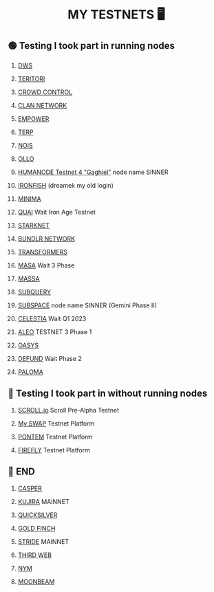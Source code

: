 <h1 align="center">MY TESTNETS 🖥 </h1>

##  🟢 Testing I took part in running nodes


1. [DWS](https://dws.explorers.guru/validator/dewebvaloper1avtnh7w7d8pa7uakr4vscp2skdg3wg9flrgdr3)

2. [TERITORI](https://explorer.stavr.tech/teritori/staking/torivaloper12h3mykwltnv3tsvgwh7j334ra6ep3222ktju76)

3. [CROWD CONTROL](https://explorer.stavr.tech/cardchain/staking/ccvaloper1k2tyxj9pjxskpnqf87prkr9whzagnx5aprf2lg)

4. [CLAN NETWORK](https://testnet.explorer.testnet.run/Clan%20Network/staking/clanvaloper1mjml2l6e5t0hj6eyz4hyp8mlvgxpc733ak2cjq)

5. [EMPOWER](https://empower.explorers.guru/validator/empowervaloper1dyvp8vsrhrepnp4xlpspsswhx5rmam6vnens85)

6. [TERP](https://explorer.nodestake.top/terp-testnet/staking/terpvaloper1r3hwq6l7pq0lhgsu4893c6asnsdtvzgvagxaw3)

7. [NOIS](https://testnet.ping.pub/nois/staking/noisvaloper1l4gudwr60jk3awse85awn9wf762w9afcjtp2zj)

8. [OLLO](https://explorer.stavr.tech/ollo/staking/ollovaloper1wttdn7xxvyfugw7pnwz55q2fkf7gr4xvt9fdxr)

9. [HUMANODE Testnet 4 "Gaghiel"](https://telemetry.humanode.io/#list/0xb10e573169aaaa74d14931e98d414a8a631dd3bc6dda31101061ed3b7c2cb343) node name SINNER

10. [IRONFISH](https://testnet.ironfish.network/users/17986) (dreamek my old login)

11. [MINIMA](https://github.com/AntNodes/MY-TESTNET/blob/main/README.md)

12. [QUAI](https://github.com/AntNodes/MY-TESTNET/blob/main/README.md) Wait Iron Age Testnet

13. [STARKNET](https://discord.com/channels/793094838509764618/956557041336455290/1030581742605713519)

14. [BUNDLR NETWORK](https://bundlr.network/explorer/Ry2bDGfBIvYtvDPYnf0eg_ijH4A1EDKaaEEecyjbUQ4)

15. [TRANSFORMERS](https://explorer.tfsc.io/#/pc/ValidatorDetail?address=1HYGe9LwNAcQ1uBzWSUhnLwAg3tRq8QBKs&active=0&online=0&selfStake=5000&delegateds=13300&delegated=105000&name=SINNER)

16. [MASA](https://github.com/AntNodes/MY-TESTNET/blob/main/README.md) Wait 3 Phase

17. [MASSA](https://github.com/AntNodes/MY-TESTNET/blob/main/README.md)

18. [SUBQUERY](https://github.com/AntNodes/MY-TESTNET/blob/main/README.md)

19. [SUBSPACE](https://telemetry.subspace.network/#/0x43d10ffd50990380ffe6c9392145431d630ae67e89dbc9c014cac2a417759101) node name SINNER (Gemini Phase II)

20. [CELESTIA](https://celestia.org/) Wait Q1 2023

21. [ALEO](https://github.com/AleoHQ/snarkOS/) TESTNET 3 Phase 1

22. [OASYS](https://docs.oasys.games/docs/category/validator)

23. [DEFUND](https://www.defund.app/) Wait Phase 2

24. [PALOMA](https://github.com/AntNodes/MY-TESTNET/edit/main/README.md)


## 🔵 Testing I took part in without running nodes


1. [SCROLL.io](https://scroll.io/) Scroll Pre-Alpha Testnet

2. [My SWAP](https://www.myswap.xyz/) Testnet Platform

3. [PONTEM](https://pontem.network/) Testnet Platform

4. [FIREFLY](https://firefly.exchange/) Testnet Platform


## 🔴 END

1. [CASPER](https://casper.network/)

2. [KUJIRA](https://github.com/AntNodes/MY-TESTNET/edit/main/README.md) MAINNET

3. [QUICKSILVER](https://github.com/AntNodes/MY-TESTNET/edit/main/README.md)

4. [GOLD FINCH](https://goldfinch.finance/)

5. [STRIDE](https://stride.zone/) MAINNET

6. [THIRD WEB](https://thirdweb.com/?utm_source=dc)

7. [NYM](https://nymtech.net/)

8. [MOONBEAM](https://moonbeam.network/)

